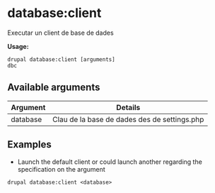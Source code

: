# database:client
Executar un client de base de dades

**Usage:**
```
drupal database:client [arguments]
dbc
```

## Available arguments
Argument | Details
---------|-------------
database | Clau de la base de dades des de settings.php

## Examples
* Launch the default client or could launch another regarding the specification on the argument
```
drupal database:client <database>
```
